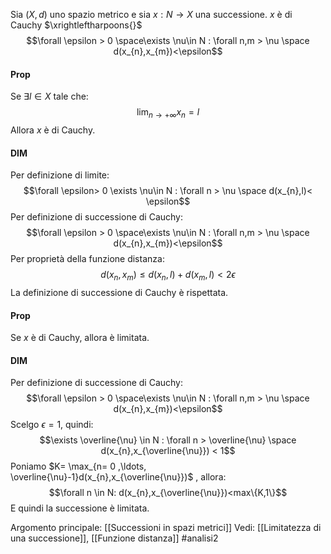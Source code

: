 Sia $(X,d)$ uno spazio metrico e sia $x:N \to X$ una successione.
$x$ è di Cauchy $\xrightleftharpoons{}$ $$\forall \epsilon > 0 \space\exists \nu\in N : \forall n,m > \nu \space d(x_{n},x_{m})<\epsilon$$
#### Prop 
Se $\exists l\in X$ tale che:$$\lim_{n \to +\infty} x_{n}=l$$
Allora $x$ è di Cauchy.
#### DIM
Per definizione di limite:$$\forall \epsilon> 0 \exists \nu\in N : \forall n > \nu \space d(x_{n},l)< \epsilon$$
Per definizione di successione di Cauchy:$$\forall \epsilon > 0 \space\exists \nu\in N : \forall n,m > \nu \space d(x_{n},x_{m})<\epsilon$$
Per proprietà della funzione distanza:$$d(x_{n},x_{m}) \le d(x_{n},l)+ d(x_{m},l) < 2 \epsilon$$
La definizione di successione di Cauchy è rispettata.


#### Prop 
Se $x$ è di Cauchy, allora è limitata.
#### DIM
Per definizione di successione di Cauchy:$$\forall \epsilon > 0 \space\exists \nu\in N : \forall n,m > \nu \space d(x_{n},x_{m})<\epsilon$$
Scelgo $\epsilon = 1$, quindi:$$\exists \overline{\nu} \in N : \forall n > \overline{\nu} \space d(x_{n},x_{\overline{\nu}}) < 1$$
Poniamo $K= \max_{n= 0 ,\ldots, \overline{\nu}-1}d(x_{n},x_{\overline{\nu}})$ , allora:$$\forall n \in N: d(x_{n},x_{\overline{\nu}})<max\{K,1\}$$
E quindi la successione è limitata.

Argomento principale: [[Successioni in spazi metrici]]
Vedi: [[Limitatezza di una successione]], [[Funzione distanza]]
#analisi2 